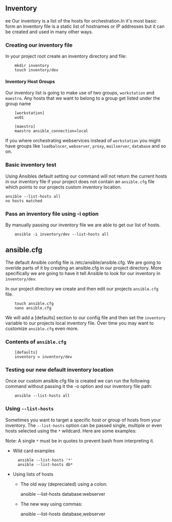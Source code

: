 ## Inventory
ee
Our inventory is a list of the hosts for orchestration.In it's most basic form an inventory file is a static list of hostnames or IP addresses but it can be created and used in many other ways.

### Creating our inventory file

In your project root create an inventory directory and file:

        mkdir inventory
        touch inventory/dev

#### Inventory Host Groups

Our inventory list is going to make use of two groups, `workstation` and `maestro`. Any hosts that we want to belong to a group get listed under the group name

        [workstation]
        ws01
        
        [maestro]
        maestro ansible_connection=local

If you where orchestrating webservices instead of `workstation` you might have groups like `loadbalncer`, `webserver`, `proxy`, `mailserver`, `database` and so on.

### Basic inventory test

Using Ansibles default setting our command will not return the current hosts in our inventory file if your project does not contain an `ansible.cfg` file which points to our projects custom inventory location.

    ansible --list-hosts all
    no hosts matched

### Pass an inventory file using -i option

By manually passing our inventory file we are able to get our list of hosts.

        ansible -i inventory/dev --list-hosts all

## ansible.cfg

The default Ansible config file is /etc/ansible/ansible.cfg. We are going to overide parts of it by creating an ansible.cfg in our project directory. More specifically we are going to have it tell Ansible to look for our inventory in `inventory/dev`.

In our project directory we create and then edit our projects `ansible.cfg` file.

        touch ansible.cfg
        nano ansible.cfg

We will add a [defaults] section to our config file and then set the `inventory` variable to our projects local inventory file. Over time you may want to customize `ansible.cfg` even more.

### Contents of `ansible.cfg`

        [defaults]
        inventory = inventory/dev

### Testing our new default inventory location

Once our custom ansible.cfg file is created we can run the following command without passing it the -o option and our inventory file path:

        ansible --list-hosts all

### Using `--list-hosts`

Sometimes you want to target a specific host or group of hosts from your inventory. The `--list-hosts` option can be passed single, multiple or even hosts selected using the `*` wildcard. Here are some examples:

Note: A single `*` must be in quotes to prevent bash from interpreting it.

* Wild card examples

        ansible --list-hosts '*'
        ansible --list-hosts db*

* Using lists of hosts

    * The old way (depreciated) using a colon:
    
        ansible --list-hosts database:webserver

    * The new way using commas:
    
        ansible --list-hosts database,webserver

